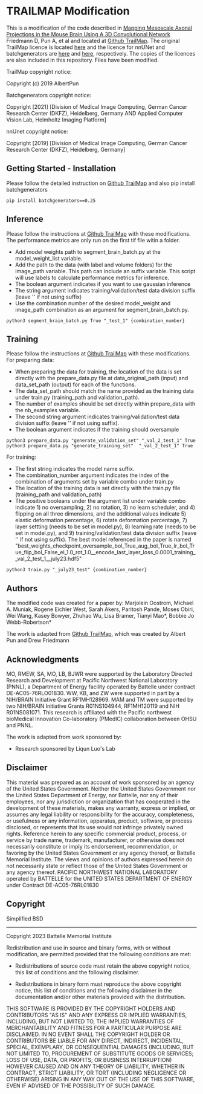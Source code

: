 
# TRAILMAP Modification

This is a modification of the code described in  [Mapping Mesoscale Axonal Projections in the Mouse Brain Using A 3D Convolutional Network](https://www.biorxiv.org/content/10.1101/812644v1.full) Friedmann D, Pun A, et al and located at [Github TrailMap](https://github.com/AlbertPun/TRAILMAP). The original TrailMap licence is located [here](https://github.com/dfriedma/TRAILMAP/blob/master/LICENSE) and the licence for nnUNet and batchgenerators are [here](https://github.com/MIC-DKFZ/nnUNet/blob/master/LICENSE) and [here](https://github.com/MIC-DKFZ/batchgenerators/blob/master/LICENSE), respectively. The copies of the licences are also included in this repository. Files have been modified.

TrailMap copyright notice:

Copyright (c) 2019 AlbertPun

Batchgenerators copyright notice:

 Copyright [2021] [Division of Medical Image Computing, German Cancer Research Center (DKFZ), Heidelberg, Germany
   AND Applied Computer Vision Lab, Helmholtz Imaging Platform]

nnUnet copyright notice:

  Copyright [2019] [Division of Medical Image Computing, German Cancer Research Center (DKFZ), Heidelberg, Germany]

## Getting Started - Installation

Please follow the detailed instruction on [Github TrailMap](https://github.com/AlbertPun/TRAILMAP) and also pip install batchgenerators

```
pip install batchgenerators==0.25
```

## Inference

Please follow the instructions at [Github TrailMap](https://github.com/AlbertPun/TRAILMAP) with these modifications. The performance metrics are only run on the first tif file witin a folder.
* Add model weights path to segment_brain_batch.py at the model_weight_list variable.
* Add the path to the data (with label and volume folders) for the image_path variable. This path can include an suffix variable. This script will use labels to calculate performance metrics for inference.
* The boolean argument indicates if you want to use gaussian inference
* The string argument indicates training/validation/test data division suffix (leave '' if not using suffix)
* Use the combination number of the desired model_weight and image_path combination as an argument for segment_brain_batch.py.


```
python3 segment_brain_batch.py True "_test_1" {combination_number}

```

## Training

Please follow the instructions at [Github TrailMap](https://github.com/AlbertPun/TRAILMAP) with these modifications. 
For preparing data:
* When preparing the data for training, the location of the  data is set directly with the prepare_data.py file at data_original_path (input) and data_set_path (output) for each of the functions.
* The data_set_path should match the name provided as the training data under train.py (training_path and validation_path).
* The number of examples should be set directly within prepare_data with the nb_examples variable.
* The second string argument indicates training/validation/test data division suffix (leave '' if not using suffix). 
* The boolean argument indicates if the training should oversample 

```
python3 prepare_data.py "generate_validation_set" "_val_2_test_1" True
python3 prepare_data.py "generate_training_set"  "_val_2_test_1" True

```

For training:

* The first string indicates the model name suffix. 
* The combination_number argument indicates the index of the combination of arguments set by variable combo under train.py
* The location of the training data is set directly with the train.py file  (training_path and validation_path) 
* The positive booleans under the argument list under variable combo indicate 1) no oversampling, 2) no rotation, 3) no learn scheduler, and 4) flipping on all three dimensions, and the additional values indicate 5) elastic deformation percentage, 6) rotate deformation percentage, 7) layer settting (needs to be set in model.py), 8) learning rate (needs to be set in model.py), and 9) training/validation/test data division suffix (leave '' if not using suffix). The best model referenced in the paper is named "best_weights_checkpoint_oversample_bol_True_aug_bol_True_lr_bol_True_flip_bol_False_el_1.0_rot_1.0__encode_last_layer_loss_0.0001_training__val_2_test_1__july23.hdf5"

```
python3 train.py "_july23_test" {combination_number}
```


## Authors

The modified code was created for a paper by:
Marjolein Oostrom, Michael A. Muniak, Rogene Eichler West, Sarah Akers, Paritosh Pande, Moses Obiri, Wei Wang, Kasey Bowyer, Zhuhao Wu, Lisa Bramer, Tianyi Mao*, Bobbie Jo Webb-Robertson*

The work is adapted from  [Github TrailMap](https://github.com/AlbertPun/TRAILMAP), which was created by Albert Pun and Drew Friedmann

## Acknowledgments


MO, RMEW, SA, MO, LB, BJWR were supported by the Laboratory Directed Research and Development at Pacific Northwest National Laboratory (PNNL), a Department of Energy facility operated by Battelle under contract DE-AC05-76RLO01830. WW, KB, and ZW were supported in part by a NIH/BRAIN Initiative Grant RF1MH128969. MAM and TM were supported by two NIH/BRAIN Initiative Grants R01NS104944, RF1MH120119 and NIH R01NS081071. This research is affiliated with the Pacific northwest bioMedical Innovation Co-laboratory (PMedIC) collaboration between OHSU and PNNL.

The work is adapted from work sponsored by: 
* Research sponsored by Liqun Luo's Lab

## Disclaimer

This material was prepared as an account of work sponsored by an agency of the United States Government.  Neither the United States Government nor the United States Department of Energy, nor Battelle, nor any of their employees, nor any jurisdiction or organization that has cooperated in the development of these materials, makes any warranty, express or implied, or assumes any legal liability or responsibility for the accuracy, completeness, or usefulness or any information, apparatus, product, software, or process disclosed, or represents that its use would not infringe privately owned rights.
Reference herein to any specific commercial product, process, or service by trade name, trademark, manufacturer, or otherwise does not necessarily constitute or imply its endorsement, recommendation, or favoring by the United States Government or any agency thereof, or Battelle Memorial Institute. The views and opinions of authors expressed herein do not necessarily state or reflect those of the United States Government or any agency thereof.
PACIFIC NORTHWEST NATIONAL LABORATORY
operated by
BATTELLE
for the
UNITED STATES DEPARTMENT OF ENERGY
under Contract DE-AC05-76RL01830

## Copyright
Simplified BSD
____________________________________________
Copyright 2023 Battelle Memorial Institute

Redistribution and use in source and binary forms, with or without modification, are permitted provided that the following conditions are met:

* Redistributions of source code must retain the above copyright notice, this list of conditions and the following disclaimer.

* Redistributions in binary form must reproduce the above copyright notice, this list of conditions and the following disclaimer in the documentation and/or other materials provided with the distribution.

THIS SOFTWARE IS PROVIDED BY THE COPYRIGHT HOLDERS AND CONTRIBUTORS "AS IS" AND ANY EXPRESS OR IMPLIED WARRANTIES, INCLUDING, BUT NOT LIMITED TO, THE IMPLIED WARRANTIES OF MERCHANTABILITY AND FITNESS FOR A PARTICULAR PURPOSE ARE DISCLAIMED. IN NO EVENT SHALL THE COPYRIGHT HOLDER OR CONTRIBUTORS BE LIABLE FOR ANY DIRECT, INDIRECT, INCIDENTAL, SPECIAL, EXEMPLARY, OR CONSEQUENTIAL DAMAGES (INCLUDING, BUT NOT LIMITED TO, PROCUREMENT OF SUBSTITUTE GOODS OR SERVICES; LOSS OF USE, DATA, OR PROFITS; OR BUSINESS INTERRUPTION) HOWEVER CAUSED AND ON ANY THEORY OF LIABILITY, WHETHER IN CONTRACT, STRICT LIABILITY, OR TORT (INCLUDING NEGLIGENCE OR OTHERWISE) ARISING IN ANY WAY OUT OF THE USE OF THIS SOFTWARE, EVEN IF ADVISED OF THE POSSIBILITY OF SUCH DAMAGE.




